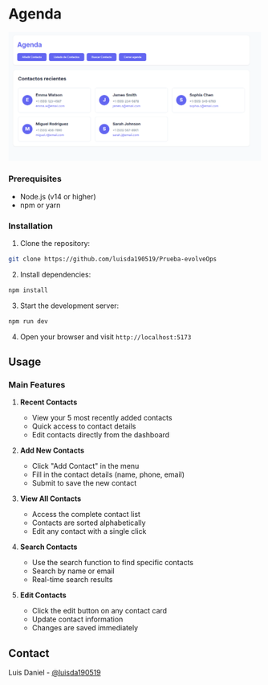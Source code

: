 # Agenda

![Address Book Preview](./images/app.png)

### Prerequisites

- Node.js (v14 or higher)
- npm or yarn

### Installation

1. Clone the repository:
```bash
git clone https://github.com/luisda190519/Prueba-evolveOps
```

2. Install dependencies:
```bash
npm install
```

3. Start the development server:
```bash
npm run dev
```

4. Open your browser and visit `http://localhost:5173`

## Usage

### Main Features

1. **Recent Contacts**
   - View your 5 most recently added contacts
   - Quick access to contact details
   - Edit contacts directly from the dashboard

2. **Add New Contacts**
   - Click "Add Contact" in the menu
   - Fill in the contact details (name, phone, email)
   - Submit to save the new contact

3. **View All Contacts**
   - Access the complete contact list
   - Contacts are sorted alphabetically
   - Edit any contact with a single click

4. **Search Contacts**
   - Use the search function to find specific contacts
   - Search by name or email
   - Real-time search results

5. **Edit Contacts**
   - Click the edit button on any contact card
   - Update contact information
   - Changes are saved immediately



## Contact

Luis Daniel - [@luisda190519](https://github.com/luisda190519)
